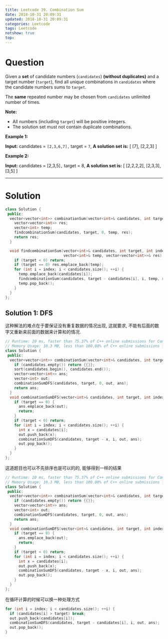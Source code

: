 ```yaml
---
title: Leetcode 39. Combination Sum
date: 2018-10-31 20:09:31
updated: 2018-10-31 20:09:31
categories: Leetcode
tags: Leetcode
notshow: true
top:
---
```


# Question

Given a  **set**  of candidate numbers (`candidates`)  **(without duplicates)**  and a target number (`target`), find all unique combinations in  `candidates` where the candidate numbers sums to  `target`.

The  **same**  repeated number may be chosen from  `candidates` unlimited number of times.

**Note:**

- All numbers (including  `target`) will be positive integers.
- The solution set must not contain duplicate combinations.

**Example 1:**

**Input:** candidates = `[2,3,6,7],` target = `7`,
**A solution set is:**
[
  [7],
  [2,2,3]
]

**Example 2:**

**Input:** candidates = [2,3,5]`,` target = 8,
**A solution set is:**
[
  [2,2,2,2],
  [2,3,3],
  [3,5]
]

<!-- moret -->

---------------

# Solution 

```cpp
class Solution {
 public:
  vector<vector<int>> combinationSum(vector<int>& candidates, int target) {
    vector<vector<int>> res;
    vector<int> temp;
    findcombinationSum(candidates, target, 0, temp, res);
    return res;
  }

  void findcombinationSum(vector<int>& candidates, int target, int index,
                          vector<int>& temp, vector<vector<int>>& res) {
    if (target < 0) return;
    if (target == 0) res.emplace_back(temp);
    for (int i = index; i < candidates.size(); ++i) {
      temp.emplace_back(candidates[i]);
      findcombinationSum(candidates, target - candidates[i], i, temp, res);
      temp.pop_back();
    }
  }
};
```

## Solution 1: DFS

这种解法的难点在于要保证没有重复数据的情况出现, 这就要求, 不能有后面的数字又重新来前面的数据来计算和的情况.

```cpp
// Runtime: 20 ms, faster than 75.37% of C++ online submissions for Combination Sum.
// Memory Usage: 10.3 MB, less than 100.00% of C++ online submissions for Combination Sum.
class Solution {
 public:
  vector<vector<int>> combinationSum(vector<int>& candidates, int target) {
    if (candidates.empty()) return {{}};
    sort(candidates.begin(), candidates.end());
    vector<vector<int>> ans;
    vector<int> out;
    combinationSumDFS(candidates, target, 0, out, ans);
    return ans;
  }
  void combinationSumDFS(vector<int>& candidates, int target, int index, vector<int>& out, vector<vector<int>>& ans) {
    if (target == 0) {
      ans.emplace_back(out);
      return;
    }
    if (target < 0) return;
    for (int i = index; i < candidates.size(); ++i) {
      int x = candidates[i];
      out.push_back(x);
      combinationSumDFS(candidates, target - x, i, out, ans);
      out.pop_back();
    }
  }
};
```

这道题目也可以不先排序也是可以的的, 能够得到一样的结果

```cpp
// Runtime: 20 ms, faster than 75.37% of C++ online submissions for Combination Sum.
// Memory Usage: 10.3 MB, less than 100.00% of C++ online submissions for Combination Sum.
class Solution {
 public:
  vector<vector<int>> combinationSum(vector<int>& candidates, int target) {
    if (candidates.empty()) return {{}};
    vector<vector<int>> ans;
    vector<int> out;
    combinationSumDFS(candidates, target, 0, out, ans);
    return ans;
  }
  void combinationSumDFS(vector<int>& candidates, int target, int index, vector<int>& out, vector<vector<int>>& ans) {
    if (target == 0) {
      ans.emplace_back(out);
      return;
    }
    if (target < 0) return;
    for (int i = index; i < candidates.size(); ++i) {
      int x = candidates[i];
      out.push_back(x);
      combinationSumDFS(candidates, target - x, i, out, ans);
      out.pop_back();
    }
  }
};
```

在循环计算的时候可以换一种处理方式

```cpp
for (int i = index; i < candidates.size(); ++i) {
  if (candidates[i] > target) break;
  out.push_back(candidates[i]);
  combinationSumDFS(candidates, target - candidates[i], i, out, ans);
  out.pop_back();
}
```
